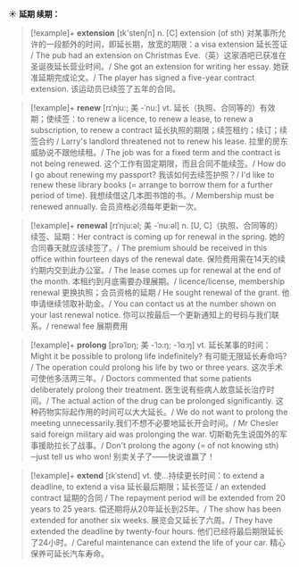 ☀ <span class="category">**延期 续期：**</span>
>[!example]+ <span class="vocabulary">**extension**</span> [ɪk'stenʃn] 
> <span class="definition">n. [C] extension (of sth) 对某事所允许的一段额外的时间，即延长期，放宽的期限：</span>a visa extension 延长签证 / The pub had an extension on Christmas Eve.（英）这家酒吧已获准在圣诞夜延长营业时间。/ She got an extension for writing her essay. 她获准延期完成论文。/ The player has signed a five-year contract extension. 该运动员已续签了五年的合同。
   
>[!example]+ <span class="vocabulary">**renew**</span> [rɪˈnju:; 美 -ˈnu:]
> <span class="definition">vt. 延长（执照、合同等的）有效期；使续签：</span>to renew a licence, to renew a lease, to renew a subscription, to renew a contract 延长执照的期限；续签租约；续订；续签合约 / Larry's landlord threatened not to renew his lease. 拉里的房东威胁说不跟他续租。/ The job was for a fixed term and the contract is not being renewed. 这个工作有固定期限，而且合同不能续签。/ How do I go about renewing my passport? 我该如何去续签护照？/ I'd like to renew these library books (= arrange to borrow them for a further period of time). 我想续借这几本图书馆的书。/ Membership must be renewed annually. 会员资格必须每年更新一次。

>[!example]+ <span class="vocabulary">**renewal**</span> [rɪˈnju:əl; 美 -ˈnu:əl]
> <span class="definition">n. [U, C]（执照、合同等的）续签、延期：</span>Her contract is coming up for renewal in the spring. 她的合同春天就应该续签了。/ The premium should be received in this office within fourteen days of the renewal date. 保险费用需在14天的续约期内交到此办公室。/ The lease comes up for renewal at the end of the month. 本租约到月底需要办理展期。/ licence/license, membership renewal 更换执照；会员资格的延期 / He sought renewal of the grant. 他申请继续领取补助金。/ You can contact us at the number shown on your last renewal notice. 你可以按最后一个更新通知上的号码与我们联系。/ renewal fee 展期费用

>[!example]+ <span class="vocabulary">**prolong**</span> [prəˈlɒŋ; 美 -ˈlɔ:ŋ; -ˈlɑ:ŋ]
> <span class="definition">vt. 延长某事的时间：</span>Might it be possible to prolong life indefinitely? 有可能无限延长寿命吗? / The operation could prolong his life by two or three years. 这次手术可使他多活两三年。/ Doctors commented that some patients deliberately prolong their treatment. 医生说有些病人故意延长治疗时间。/ The actual action of the drug can be prolonged significantly. 这种药物实际起作用的时间可以大大延长。/ We do not want to prolong the meeting unnecessarily.我们不想不必要地延长开会时间。/ Mr Chesler said foreign military aid was prolonging the war. 切斯勒先生说国外的军事援助拉长了战事。/ Don't prolong the agony (= of not knowing sth) ─just tell us who won! 别卖关子了——快说谁赢了！
        
>[!example]+ <span class="vocabulary">**extend**</span> [ɪkˈstend]
> <span class="definition">vt. 使…持续更长时间：</span>to extend a deadline, to extend a visa 延长最后期限；延长签证 / an extended contract 延期的合同 / The repayment period will be extended from 20 years to 25 years. 偿还期将从20年延长到25年。/ The show has been extended for another six weeks. 展览会又延长了六周。/ They have extended the deadline by twenty-four hours. 他们已经将最后期限延长了24小时。/ Careful maintenance can extend the life of your car. 精心保养可延长汽车寿命。